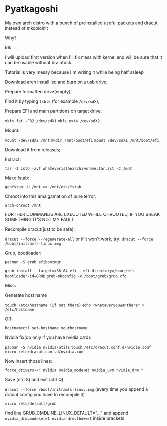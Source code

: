 # Pyatkagoshi


My own arch distro with a bunch of preinstalled useful packets and dracut instead of mkcpioinit

Why?

Idk

I will upload first version when I'll fix mess with kernel and will be sure that it can be usable without brainfuck













Tutorial is very messy because I'm writing it while being half asleep



Download arch install iso and burn on a usb drive;


Prepare formatted drive(empty);


Find it by typing `lsblk` (for example `/dev/sdX`);


Prepare EFI and main partitions on target drive:

`mkfs.fat -F32 /dev/sdX1`
`mkfs.ext4 /dev/sdX2`


Mount:

`mount /dev/sdX2 /mnt`
`mkdir /mnt/boot/efi`
`mount /dev/sdX1 /mnt/boot/efi`

Download it from releases;


Extract:

`tar -I zstd -xvf whateveristhearchivename.tar.zst -C /mnt`

Make fstab:

`genfstab -U /mnt >> /mnt/etc/fstab`

Chroot into this amalgamation of pure terror:

`arch-chroot /mnt`

FURTHER COMMANDS ARE EXECUTED WHILE CHROOTED, IF YOU BREAK SOMETHING IT'S NOT MY FAULT

Recompile dracut(just to be safe):

`dracut --force --regenerate-all` or if it won't work, try:
`dracut --force /boot/initramfs-linux.img
`



Grub, bootloader:

`pacman -S grub efibootmgr`

`grub-install --target=x86_64-efi --efi-directory=/boot/efi --bootloader-id=GRUB`
`grub-mkconfig -o /boot/grub/grub.cfg`


Misc:

Generate host name 

`touch /etc/hostname (if not there)`
`echo "whateveryouwanthere" > /etc/hostname`

OR:

`hostnamectl set-hostname yourhostname`

Nvidia fix(do only if you have nvidia card):

`pacman -S nvidia nvidia-utils`
`touch /etc/dracut.conf.d/nvidia.conf`
`micro /etc/dracut.conf.d/nvidia.conf`

Now insert those lines: 

`force_drivers+=" nvidia nvidia_modeset nvidia_uvm nvidia_drm "`

Save (ctrl S) and exit (ctrl Q)

`dracut --force /boot/initramfs-linux.img` (every time you append a dracut config you have to recompile it)



`micro /etc/default/grub`

find line GRUB_CMDLINE_LINUX_DEFAULT="..." and append `nvidia_drm.modeset=1 nvidia-drm.fbdev=1` inside brackets
